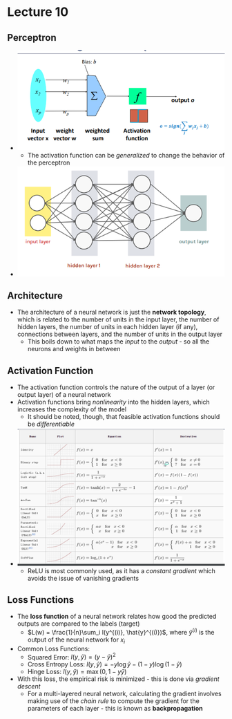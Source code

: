 # Lecture 10
## Perceptron
- ![Perceptron](./Images/Perceptron.png)
    - The activation function can be *generalized* to change the behavior of the perceptron
- ![Neural Networks](./Images/Neural_Networks.png)
## Architecture
- The architecture of a neural network is just the **network topology**, which is related to the number of units in the input layer, the number of hidden layers, the number of units in each hidden layer (if any), connections between layers, and the number of units in the output layer
    - This boils down to what maps the *input* to the *output* - so all the neurons and weights in between
## Activation Function
- The activation function controls the nature of the output of a layer (or output layer) of a neural network
- Activation functions bring *nonlinearity* into the hidden layers, which increases the complexity of the model
    - It should be noted, though, that feasible activation functions should be *differentiable*
- ![Activation Functions](./Images/Activation_Functions.png)
    - ReLU is most commonly used, as it has a *constant gradient* which avoids the issue of vanishing gradients
## Loss Functions
- The **loss function** of a neural network relates how good the predicted outputs are compared to the labels (target)
    - $L(w) = \frac{1}{n}\sum_i l(y^{(i)}, \hat{y}^{(i)})$, where $\hat{y}^{(i)}$ is the output of the neural network for $x_i$
- Common Loss Functions:
    - Squared Error: $l(y, \hat{y})=(y-\hat{y})^2$
    - Cross Entropy Loss: $l(y, \hat{y})= -y \log{\hat{y}} - (1 - y)\log{(1-\hat{y})}$
    - Hinge Loss: $l(y, \hat{y})= \max(0, 1 - y \hat{y})$
- With this loss, the empirical risk is minimized - this is done via *gradient descent*
    - For a multi-layered neural network, calculating the gradient involves making use of the *chain rule* to compute the gradient for the parameters of each layer - this is known as **backpropagation**